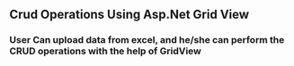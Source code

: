 ## Crud Operations Using Asp.Net Grid View 
### User Can upload data from excel, and he/she can perform the CRUD operations with the help of GridView
